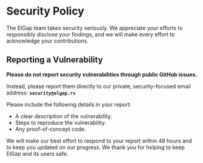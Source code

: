 # Security Policy

The ElGap team takes security seriously. We appreciate your efforts to responsibly disclose your findings, and we will make every effort to acknowledge your contributions.

## Reporting a Vulnerability

**Please do not report security vulnerabilities through public GitHub issues.**

Instead, please report them directly to our private, security-focused email address:
**`security@elgap.rs`**

Please include the following details in your report:
-   A clear description of the vulnerability.
-   Steps to reproduce the vulnerability.
-   Any proof-of-concept code.

We will make our best effort to respond to your report within 48 hours and to keep you updated on our progress. We thank you for helping to keep ElGap and its users safe.